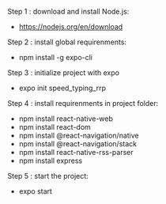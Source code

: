 Step 1 : download and install Node.js:
- https://nodejs.org/en/download

Step 2 : install global requirenments:
- npm install -g expo-cli

Step 3 : initialize project with expo
- expo init speed_typing_rrp

Step 4 : install requirenments in project folder:
- npm install react-native-web
- npm install react-dom
- npm install @react-navigation/native
- npm install @react-navigation/stack
- npm install react-native-rss-parser
- npm install express

Step 5 : start the project:
- expo start



